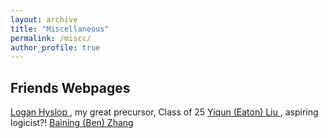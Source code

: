 ```yaml
---
layout: archive
title: "Miscellaneous"
permalink: /miscc/
author_profile: true
---
```


Friends Webpages
------
<a href="https://loganhyslop.github.io"> Logan Hyslop </a>, my great precursor, Class of 25
<a href="https://amgminequality.github.io/"> Yiqun (Eaton) Liu </a>, aspiring logicist?!
<a href="http://bzhangbp.student.ust.hk/"> Baining (Ben) Zhang </a>
